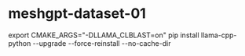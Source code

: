 # meshgpt-dataset-01

export CMAKE_ARGS="-DLLAMA_CLBLAST=on"
pip install llama-cpp-python --upgrade --force-reinstall --no-cache-dir